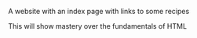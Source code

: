 A website with an index page with links to some recipes

This will show mastery over the fundamentals of HTML
